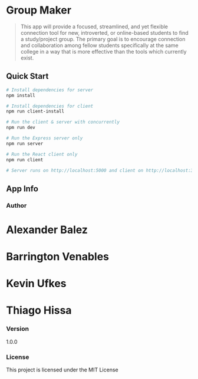 # Group Maker

> This app will provide a focused, streamlined, and yet flexible connection tool for new, introverted, or online-based students to find a study/project group. The primary goal is to encourage connection and collaboration among fellow students specifically at the same college in a way that is more effective than the tools which currently exist.


## Quick Start

``` bash
# Install dependencies for server
npm install

# Install dependencies for client
npm run client-install

# Run the client & server with concurrently
npm run dev

# Run the Express server only
npm run server

# Run the React client only
npm run client

# Server runs on http://localhost:5000 and client on http://localhost:3000
```

## App Info

### Author

# Alexander Balez
# Barrington Venables
# Kevin Ufkes
# Thiago Hissa

### Version

1.0.0

### License

This project is licensed under the MIT License
